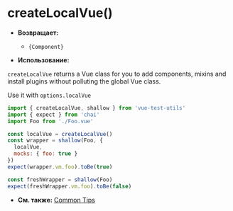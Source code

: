 # createLocalVue()

- **Возвращает:**
  - `{Component}`

- **Использование:**

`createLocalVue` returns a Vue class for you to add components, mixins and install plugins without polluting the global Vue class.

Use it with `options.localVue`

```js
import { createLocalVue, shallow } from 'vue-test-utils'
import { expect } from 'chai'
import Foo from './Foo.vue'

const localVue = createLocalVue()
const wrapper = shallow(Foo, {
  localVue,
  mocks: { foo: true }
})
expect(wrapper.vm.foo).toBe(true)

const freshWrapper = shallow(Foo)
expect(freshWrapper.vm.foo).toBe(false)
```

- **См. также:** [Common Tips](../guides/common-tips.md#applying-global-plugins-and-mixins)

